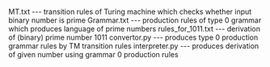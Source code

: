 MT.txt --- transition rules of Turing machine which checks whether input binary number is prime
Grammar.txt --- production rules of type 0 grammar which produces language of prime numbers
rules_for_1011.txt --- derivation of (binary) prime number 1011
convertor.py --- produces type 0 production grammar rules by TM transition rules
interpreter.py --- produces derivation of given number using grammar 0 production rules
